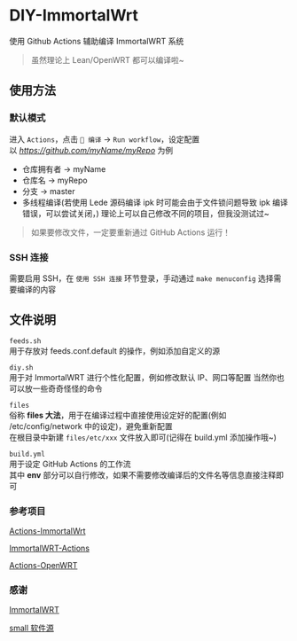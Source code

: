# DIY-ImmortalWrt

使用 Github Actions 辅助编译 ImmortalWRT 系统
> 虽然理论上 Lean/OpenWRT 都可以编译啦~

## 使用方法
### 默认模式
进入 `Actions`，点击 `🔧 编译` -> `Run workflow`，设定配置\
以 *https://github.com/myName/myRepo* 为例
- 仓库拥有者 -> myName
- 仓库名 -> myRepo
- 分支 -> master
- 多线程编译(若使用 Lede 源码编译 ipk 时可能会由于文件锁问题导致 ipk 编译错误，可以尝试关闭，)
理论上可以自己修改不同的项目，但我没测试过~
> 如果要修改文件，一定要重新通过 GitHub Actions 运行！

### SSH 连接
需要启用 SSH，在 `使用 SSH 连接` 环节登录，手动通过 `make menuconfig` 选择需要编译的内容

## 文件说明

`feeds.sh`\
用于存放对 feeds.conf.default 的操作，例如添加自定义的源

`diy.sh`\
用于对 ImmortalWRT 进行个性化配置，例如修改默认 IP、网口等配置
当然你也可以放一些奇奇怪怪的命令

`files`\
俗称 **files 大法**，用于在编译过程中直接使用设定好的配置(例如 /etc/config/network 中的设定)，避免重新配置\
在根目录中新建 `files/etc/xxx` 文件放入即可(记得在 build.yml 添加操作哦~)

`build.yml`\
用于设定 GitHub Actions 的工作流\
其中 **env** 部分可以自行修改，如果不需要修改编译后的文件名等信息直接注释即可



### 参考项目
[Actions-ImmortalWrt](https://github.com/bling-yshs/Actions-ImmortalWrt)

[ImmortalWRT-Actions](https://github.com/Gzxhwq/ImmortalWrt-Actions/tree/main)

[Actions-OpenWRT](https://github.com/P3TERX/Actions-OpenWrt)

### 感谢
[ImmortalWRT](https://github.com/immortalwrt/immortalwrt)

[small 软件源](https://github.com/kenzok8/small)
